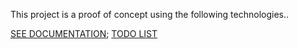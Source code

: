 This project is a proof of concept using the following technologies..

[SEE DOCUMENTATION](https://github.com/tracker1/react-redux-materialui-boilerplate/blob/master/_documentation/index.md);
[TODO LIST](https://github.com/tracker1/react-redux-materialui-boilerplate/blob/master/TODO.md)
